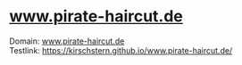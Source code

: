 # www.pirate-haircut.de

Domain: www.pirate-haircut.de <br />
Testlink: https://kirschstern.github.io/www.pirate-haircut.de/